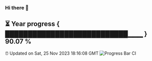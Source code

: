 ### Hi there 👋
⏳ Year progress { ███████████████████████████▁▁▁ } 90.07 %
---
⏰ Updated on Sat, 25 Nov 2023 18:16:08 GMT
![Progress Bar CI](https://github.com/liununu/liununu/workflows/Progress%20Bar%20CI/badge.svg)
